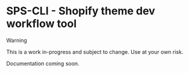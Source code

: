 # SPS-CLI - Shopify theme dev workflow tool

> [!WARNING]
> This is a work in-progress and subject to change. Use at your own risk.

Documentation coming soon.
